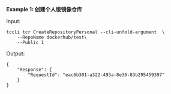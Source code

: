 **Example 1: 创建个人版镜像仓库**



Input: 

```
tccli tcr CreateRepositoryPersonal --cli-unfold-argument  \
    --RepoName dockerhub/test\
    --Public 1
```

Output: 
```
{
    "Response": {
        "RequestId": "eac6b301-a322-493a-8e36-83b295459397"
    }
}
```

